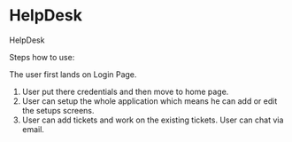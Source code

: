 # HelpDesk
HelpDesk

Steps how to use:

The user first lands on Login Page.
1. User put there credentials and then move to home page.
2. User can setup the whole application which means he can add or edit the setups screens.
3. User can add tickets and work on the existing tickets. User can chat via email.
